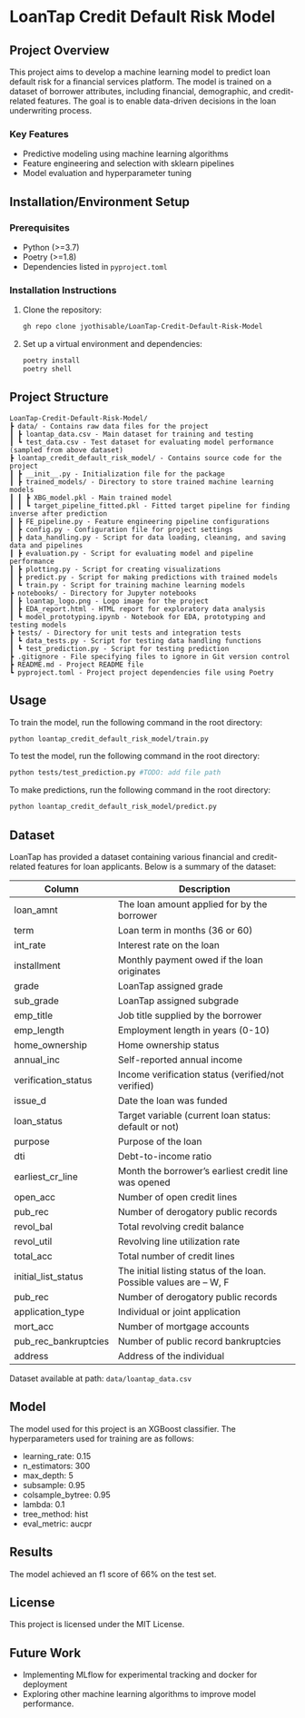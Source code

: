 # LoanTap Credit Default Risk Model

## Project Overview

This project aims to develop a machine learning model to predict loan default risk for a financial services platform. The model is trained on a dataset of borrower attributes, including financial, demographic, and credit-related features. The goal is to enable data-driven decisions in the loan underwriting process.

### Key Features

* Predictive modeling using machine learning algorithms
* Feature engineering and selection with sklearn pipelines
* Model evaluation and hyperparameter tuning

## Installation/Environment Setup

### Prerequisites

* Python (>=3.7)
* Poetry (>=1.8)
* Dependencies listed in `pyproject.toml`

### Installation Instructions

1. Clone the repository:

   ```bash
   gh repo clone jyothisable/LoanTap-Credit-Default-Risk-Model
   ```

2. Set up a virtual environment and dependencies:
  
   ```bash
   poetry install
   poetry shell
   ```

## Project Structure

```ASCI
LoanTap-Credit-Default-Risk-Model/
┣ data/ - Contains raw data files for the project
┃ ┣ loantap_data.csv - Main dataset for training and testing
┃ ┗ test_data.csv - Test dataset for evaluating model performance (sampled from above dataset)
┣ loantap_credit_default_risk_model/ - Contains source code for the project
┃ ┣ __init__.py - Initialization file for the package
┃ ┣ trained_models/ - Directory to store trained machine learning models
┃ ┃ ┣ XBG_model.pkl - Main trained model
┃ ┃ ┗ target_pipeline_fitted.pkl - Fitted target pipeline for finding inverse after prediction
┃ ┣ FE_pipeline.py - Feature engineering pipeline configurations
┃ ┣ config.py - Configuration file for project settings
┃ ┣ data_handling.py - Script for data loading, cleaning, and saving data and pipelines
┃ ┣ evaluation.py - Script for evaluating model and pipeline performance
┃ ┣ plotting.py - Script for creating visualizations
┃ ┣ predict.py - Script for making predictions with trained models
┃ ┗ train.py - Script for training machine learning models
┣ notebooks/ - Directory for Jupyter notebooks
┃ ┣ loantap_logo.png - Logo image for the project
┃ ┣ EDA_report.html - HTML report for exploratory data analysis
┃ ┗ model_prototyping.ipynb - Notebook for EDA, prototyping and testing models
┣ tests/ - Directory for unit tests and integration tests
┃ ┗ data_tests.py - Script for testing data handling functions
┃ ┗ test_prediction.py - Script for testing prediction
┣ .gitignore - File specifying files to ignore in Git version control
┣ README.md - Project README file
┗ pyproject.toml - Project project dependencies file using Poetry
```

## Usage

To train the model, run the following command in the root directory:

```bash
python loantap_credit_default_risk_model/train.py
```

To test the model, run the following command in the root directory:

```bash
python tests/test_prediction.py #TODO: add file path
```

To make predictions, run the following command in the root directory:

```bash
python loantap_credit_default_risk_model/predict.py
```

## Dataset

LoanTap has provided a dataset containing various financial and credit-related features for loan applicants. Below is a summary of the dataset:

| Column               | Description                                                        |
|----------------------|--------------------------------------------------------------------|
| loan_amnt            | The loan amount applied for by the borrower                        |
| term                 | Loan term in months (36 or 60)                                     |
| int_rate             | Interest rate on the loan                                          |
| installment          | Monthly payment owed if the loan originates                        |
| grade                | LoanTap assigned grade                                             |
| sub_grade            | LoanTap assigned subgrade                                          |
| emp_title            | Job title supplied by the borrower                                 |
| emp_length           | Employment length in years (0-10)                                  |
| home_ownership       | Home ownership status                                              |
| annual_inc           | Self-reported annual income                                        |
| verification_status  | Income verification status (verified/not verified)                 |
| issue_d              | Date the loan was funded                                           |
| loan_status          | Target variable (current loan status: default or not)              |
| purpose              | Purpose of the loan                                                |
| dti                  | Debt-to-income ratio                                               |
| earliest_cr_line     | Month the borrower’s earliest credit line was opened               |
| open_acc             | Number of open credit lines                                        |
| pub_rec              | Number of derogatory public records                                |
| revol_bal            | Total revolving credit balance                                     |
| revol_util           | Revolving line utilization rate                                    |
| total_acc            | Total number of credit lines                                       |
| initial_list_status  | The initial listing status of the loan. Possible values are – W, F |
| pub_rec              | Number of derogatory public records                                |
| application_type     | Individual or joint application                                    |
| mort_acc             | Number of mortgage accounts                                        |
| pub_rec_bankruptcies | Number of public record bankruptcies                               |
| address              | Address of the individual                                          |

Dataset available at path: `data/loantap_data.csv`

## Model

The model used for this project is an XGBoost classifier. The hyperparameters used for training are as follows:

* learning_rate: 0.15
* n_estimators: 300
* max_depth: 5
* subsample: 0.95
* colsample_bytree: 0.95
* lambda: 0.1
* tree_method: hist
* eval_metric: aucpr

## Results

The model achieved an f1 score of 66% on the test set.

## License

This project is licensed under the MIT License.

## Future Work

* Implementing MLflow for experimental tracking and docker for deployment
* Exploring other machine learning algorithms to improve model performance.